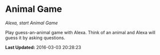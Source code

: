 # Animal Game
*Alexa, start Animal Game*

Play guess-an-animal game with Alexa. Think of an animal and Alexa will guess it by asking questions.

**Last Updated:** 2016-03-03 20:28:23
